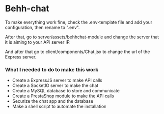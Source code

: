 # Behh-chat

To make everything work fine, check the .env-template file and add your configuration, then rename to ".env".

After that, go to server/assets/behhchat-module and change the server that it is aiming to your API server IP.

And after that go to client/components/Chat.jsx to change the url of the Express server.

### What I needed to do to make this work

- Create a ExpressJS server to make API calls
- Create a SocketIO server to make the chat
- Create a MySQL database to store and communicate
- Create a PrestaShop module to make the API calls
- Securize the chat app and the database
- Make a shell script to automate the installation
